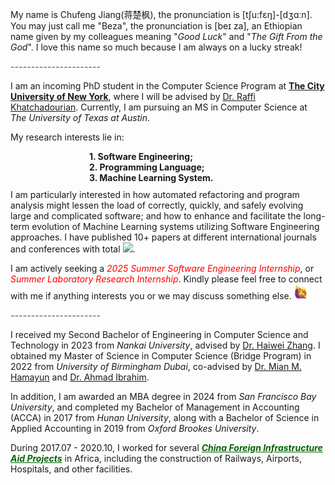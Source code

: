 My name is Chufeng Jiang(蒋楚枫), the pronunciation is [tʃu:fɛŋ]-[dʒɑːn]. You may just call me "Beza", the pronunciation is [beɪ za], an Ethiopian name given by my colleagues meaning "*Good Luck*" and "*The Gift From the God*". I love this name so much because I am always on a lucky streak!

<span style="color:rgb(112,128,144);">**----------------------**</span>

I am an incoming PhD student in the Computer Science Program at **[The City University of New York](https://www.gc.cuny.edu/computer-science)**, where I will be advised by [Dr. Raffi Khatchadourian](https://khatchad.commons.gc.cuny.edu/). Currently, I am pursuing an MS in Computer Science at *The University of Texas at Austin*.

My research interests lie in:
<div>
    <li style="list-style-type: none; margin-bottom: 0px; padding-left: 25%; font-weight: bold;">1. Software Engineering;</li> 
    <li style="list-style-type: none; margin-bottom: 0px; padding-left: 25%; font-weight: bold;">2. Programming Language;</li>
    <li style="list-style-type: none; margin-bottom: 10px; padding-left: 25%; font-weight: bold;">3. Machine Learning System.</li>
</div>
I am particularly interested in how automated refactoring and program analysis might lessen the load of correctly, quickly, and safely evolving large and complicated software; and how to enhance and facilitate the long-term evolution of Machine Learning systems utilizing Software Engineering approaches. I have published 10+ papers at different international journals and conferences with total <a href='https://scholar.google.com/citations?user=6i-r0JIAAAAJ&hl=en&oi=ao'><img src="https://img.shields.io/endpoint?url={{ url | url_encode }}&logo=Google%20Scholar&labelColor=f6f6f6&color=9cf&style=flat&label=citations"></a>. 

I am actively seeking a<span style="color:rgb(255,0,0);"> *2025 Summer Software Engineering Internship*</span>, or <span style="color:rgb(255,0,0);">*Summer Laboratory Research Internship*</span>. Kindly please feel free to connect with me if anything interests you or we may discuss something else. <a><img src="../../images/hello.png" alt=" " width="20"/></a>

<span style="color:rgb(112,128,144);">**----------------------**</span>

I received my Second Bachelor of Engineering in Computer Science and Technology in 2023 from *Nankai University*, advised by [Dr. Haiwei Zhang](https://dbis.nankai.edu.cn/2023/0322/c12139a506916/page.htm). I obtained my Master of Science in Computer Science (Bridge Program) in 2022 from *University of Birmingham Dubai*, co-advised by [Dr. Mian M. Hamayun](https://www.birmingham.ac.uk/staff/profiles/dubai/hamayun-mian) and [Dr. Ahmad Ibrahim](https://www.cs.bham.ac.uk/~ibrahima/).

In addition, I am awarded an MBA degree in 2024 from *San Francisco Bay University*, and completed my Bachelor of Management in Accounting (ACCA) in 2017 from *Hunan University*, along with a Bachelor of Science in Applied Accounting in 2019 from *Oxford Brookes University*. 

During 2017.07 - 2020.10, I worked for several ***<span style="color:rgb(0,100,0);"><u>China Foreign Infrastructure Aid Projects</u></span>*** in  Africa, including the construction of Railways, Airports, Hospitals, and other facilities. 
